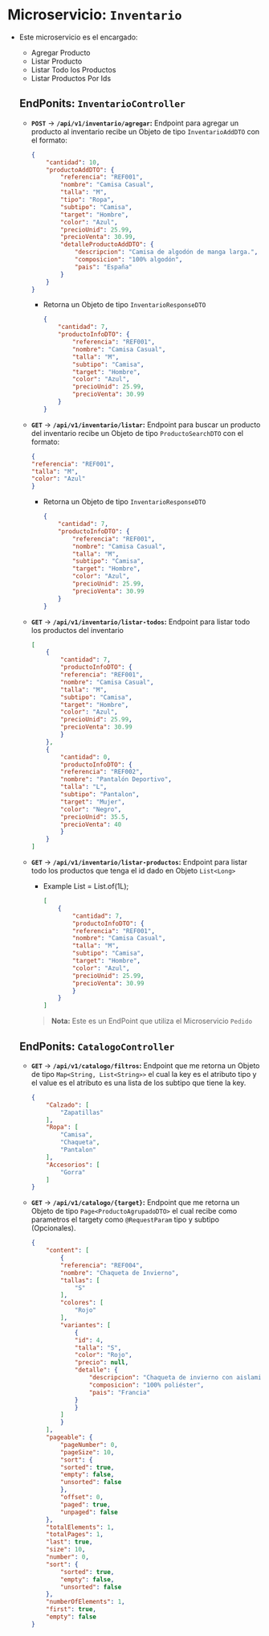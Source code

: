 # Microservicio: `Inventario`

* Este microservicio es el encargado:

    * Agregar Producto
    * Listar Producto 
    * Listar Todo los Productos
    * Listar Productos Por Ids

    ## EndPonits: `InventarioController`

    * **`POST`** -> **`/api/v1/inventario/agregar`:**  Endpoint para agregar un producto al inventario recibe un Objeto de tipo `InventarioAddDTO` con el formato:

        ```json
        {
            "cantidad": 10,
            "productoAddDTO": {
                "referencia": "REF001",
                "nombre": "Camisa Casual",
                "talla": "M",
                "tipo": "Ropa",
                "subtipo": "Camisa",
                "target": "Hombre",
                "color": "Azul",
                "precioUnid": 25.99,
                "precioVenta": 30.99,
                "detalleProductoAddDTO": {
                    "descripcion": "Camisa de algodón de manga larga.",
                    "composicion": "100% algodón",
                    "pais": "España"
                }
            }
        }
        ```

        * Retorna un Objeto de tipo `InventarioResponseDTO`

            ```json
            {
                "cantidad": 7,
                "productoInfoDTO": {
                    "referencia": "REF001",
                    "nombre": "Camisa Casual",
                    "talla": "M",
                    "subtipo": "Camisa",
                    "target": "Hombre",
                    "color": "Azul",
                    "precioUnid": 25.99,
                    "precioVenta": 30.99
                }
            }
            ```
    
    * **`GET`** -> **`/api/v1/inventario/listar`:**  Endpoint para buscar un producto del inventario recibe un Objeto de tipo `ProductoSearchDTO` con el formato:

        ```json
        {
        "referencia": "REF001",
        "talla": "M",
        "color": "Azul"
        }
        ```
    
        * Retorna un Objeto de tipo `InventarioResponseDTO`

            ```json
            {
                "cantidad": 7,
                "productoInfoDTO": {
                    "referencia": "REF001",
                    "nombre": "Camisa Casual",
                    "talla": "M",
                    "subtipo": "Camisa",
                    "target": "Hombre",
                    "color": "Azul",
                    "precioUnid": 25.99,
                    "precioVenta": 30.99
                }
            }
            ```
    
    * **`GET`** -> **`/api/v1/inventario/listar-todos`:**  Endpoint para listar todo los productos del inventario 

        ```json
        [
            {
                "cantidad": 7,
                "productoInfoDTO": {
                "referencia": "REF001",
                "nombre": "Camisa Casual",
                "talla": "M",
                "subtipo": "Camisa",
                "target": "Hombre",
                "color": "Azul",
                "precioUnid": 25.99,
                "precioVenta": 30.99
                }
            },
            {
                "cantidad": 0,
                "productoInfoDTO": {
                "referencia": "REF002",
                "nombre": "Pantalón Deportivo",
                "talla": "L",
                "subtipo": "Pantalon",
                "target": "Mujer",
                "color": "Negro",
                "precioUnid": 35.5,
                "precioVenta": 40
                }
            }
        ]
        ```
    
        
    * **`GET`** -> **`/api/v1/inventario/listar-productos`:**  Endpoint para listar todo los productos que tenga el id dado en Objeto `List<Long>` 

        * Example List<Long> = List.of(1L);

            ```json
            [
                {
                    "cantidad": 7,
                    "productoInfoDTO": {
                    "referencia": "REF001",
                    "nombre": "Camisa Casual",
                    "talla": "M",
                    "subtipo": "Camisa",
                    "target": "Hombre",
                    "color": "Azul",
                    "precioUnid": 25.99,
                    "precioVenta": 30.99
                    }
                }
            ]
            ```
        > **Nota:** Este es un EndPoint que utiliza el Microservicio `Pedido`

    ## EndPonits: `CatalogoController`

    * **`GET`** -> **`/api/v1/catalogo/filtros`:**  Endpoint que me retorna un Objeto de tipo `Map<String, List<String>>` el cual la key es el atributo tipo y el value es el atributo es una lista de los subtipo que tiene la key.

        ```json
        {
            "Calzado": [
                "Zapatillas"
            ],
            "Ropa": [
                "Camisa",
                "Chaqueta",
                "Pantalon"
            ],
            "Accesorios": [
                "Gorra"
            ]
        }
        ```
    
    * **`GET`** -> **`/api/v1/catalogo/{target}`:**  Endpoint que me retorna un Objeto de tipo `Page<ProductoAgrupadoDTO>` el cual recibe como parametros el targety como `@RequestParam` tipo y subtipo (Opcionales).

        ```json
        {
            "content": [
                {
                "referencia": "REF004",
                "nombre": "Chaqueta de Invierno",
                "tallas": [
                    "S"
                ],
                "colores": [
                    "Rojo"
                ],
                "variantes": [
                    {
                    "id": 4,
                    "talla": "S",
                    "color": "Rojo",
                    "precio": null,
                    "detalle": {
                        "descripcion": "Chaqueta de invierno con aislamiento térmico.",
                        "composicion": "100% poliéster",
                        "pais": "Francia"
                    }
                    }
                ]
                }
            ],
            "pageable": {
                "pageNumber": 0,
                "pageSize": 10,
                "sort": {
                "sorted": true,
                "empty": false,
                "unsorted": false
                },
                "offset": 0,
                "paged": true,
                "unpaged": false
            },
            "totalElements": 1,
            "totalPages": 1,
            "last": true,
            "size": 10,
            "number": 0,
            "sort": {
                "sorted": true,
                "empty": false,
                "unsorted": false
            },
            "numberOfElements": 1,
            "first": true,
            "empty": false
        }
        ``` 
